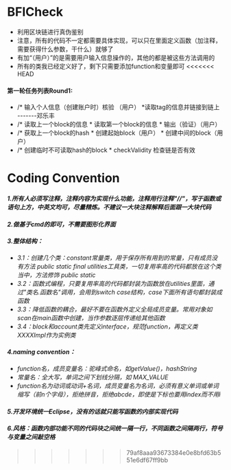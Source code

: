 # BFICheck
+ 利用区块链进行真伪鉴别
+ 注意，所有的代码不一定都需要具体实现，可以只在里面定义函数（加注释，需要获得什么参数，干什么）就够了
+ 有加“（用户）”的是需要用户输入信息操作的，其他的都是被这些方法调用的
+ 所有的类我已经定义好了，剩下只需要添加function和变量即可
<<<<<<< HEAD
  
#### 第一轮任务列表Round1:
+  /* 输入个人信息（创建账户时）核验 （用户）   *读取tag的信息并链接到链上 -------邓乐丰
+  /* 读取上一个block的信息   * 读取第一个block的信息    * 输出（验证）（用户）
+  /* 获取上一个block的hash    * 创建起始block（用户）    * 创建中间的block（用户）
+  /* 创建临时不可读取hash的block    * checkValidity 检查链是否有效
  
    
# **Coding Convention**
#### *1.所有人必须写注释，注释内容为实现什么功能，注释用行注释"//"，写于函数或语句上方，中英文均可，尽量精炼。不建议一大块注释解释后面跟一大块代码*
#### *2.做基于cmd的即可，不需要图形化界面*
#### *3.整体结构：*
+ *3.1：创建几个类：constant常量类，用于保存所有用到的常量，只有成员没有方法 public static final*
                  *utilities工具类，一切复用率高的代码都放在这个类当中，方法修饰 public static*
+ *3.2：函数式编程，只要复用率高的代码都封装为函数放在utilities里面，通过"类名.函数名"调用，会用到switch case结构，case下面所有语句都封装成函数*
+ *3.3：降低函数的耦合，最好不要在函数外定义全局成员变量。常用对象如scan在main函数中创建，当作参数逐层传递给其他函数*
+ *3.4：block和account类先定义interface，规范function，再定义类XXXXImpl作为实例类*
#### ***4.naming convention：***
+ *function名，成员变量名：驼峰式命名，如getValue()，hashString*
+ *常量名：全大写，单词之间下划线分隔，如 MAX_VALUE*
+ *function名为动词或动词+名词，成员变量名为名词，必须有意义单词或单词缩写（前n个字母），拒绝拼音，拒绝abcde，即使是下标也要用index而不用i*
#### *5.开发环境统一Eclipse，没有的话就只能写函数的内部实现代码*
#### *6.风格：函数内部功能不同的代码块之间统一隔一行，不同函数之间隔两行，符号与变量之间敲空格*

>>>>>>> 79af8aaa93673384e0e8bfd63b551e6df67ff9bb
